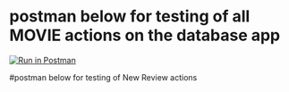 # postman below for testing of all MOVIE actions on the database app
[![Run in Postman](https://run.pstmn.io/button.svg)](https://app.getpostman.com/run-collection/80ae2a94495a7c29ba2f)

#postman below for testing of New Review actions